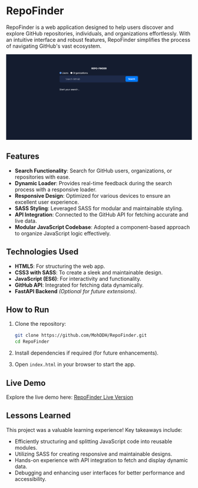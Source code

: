 # RepoFinder

RepoFinder is a web application designed to help users discover and explore GitHub repositories, individuals, and organizations effortlessly. With an intuitive interface and robust features, RepoFinder simplifies the process of navigating GitHub's vast ecosystem.

![RepoFinder Screenshot](./desktopScreenshot.png)

## Features

- **Search Functionality**: Search for GitHub users, organizations, or repositories with ease.
- **Dynamic Loader**: Provides real-time feedback during the search process with a responsive loader.
- **Responsive Design**: Optimized for various devices to ensure an excellent user experience.
- **SASS Styling**: Leveraged SASS for modular and maintainable styling.
- **API Integration**: Connected to the GitHub API for fetching accurate and live data.
- **Modular JavaScript Codebase**: Adopted a component-based approach to organize JavaScript logic effectively.

## Technologies Used

- **HTML5**: For structuring the web app.
- **CSS3 with SASS**: To create a sleek and maintainable design.
- **JavaScript (ES6)**: For interactivity and functionality.
- **GitHub API**: Integrated for fetching data dynamically.
- **FastAPI Backend** _(Optional for future extensions)_.

## How to Run

1. Clone the repository:

   ```bash
   git clone https://github.com/MohDDH/RepoFinder.git
   cd RepoFinder
   ```

2. Install dependencies if required (for future enhancements).
3. Open `index.html` in your browser to start the app.

## Live Demo

Explore the live demo here: [RepoFinder Live Version](https://mohddh.github.io/RepoFinder/)

## Lessons Learned

This project was a valuable learning experience! Key takeaways include:

- Efficiently structuring and splitting JavaScript code into reusable modules.
- Utilizing SASS for creating responsive and maintainable designs.
- Hands-on experience with API integration to fetch and display dynamic data.
- Debugging and enhancing user interfaces for better performance and accessibility.
